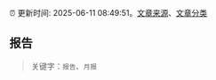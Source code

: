 :alarm_clock: 更新时间: 2025-06-11 08:49:51。[文章来源](/README.md)、[文章分类](/TAGS.md)

## 报告


> 关键字：`报告`、`月报`



